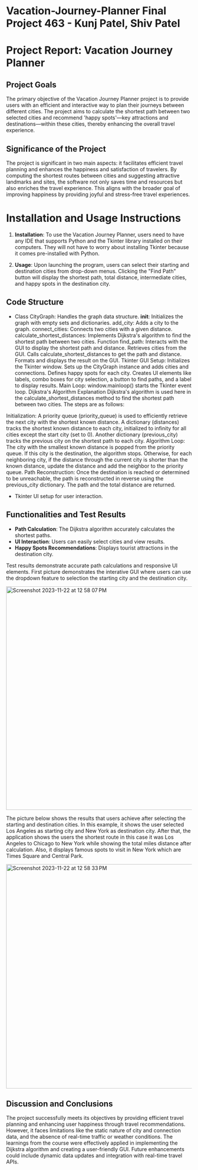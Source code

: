 # Vacation-Journey-Planner       Final Project 463 - Kunj Patel, Shiv Patel

# Project Report: Vacation Journey Planner

## Project Goals

The primary objective of the Vacation Journey Planner project is to provide users with an efficient and interactive way to plan their journeys between different cities. The project aims to calculate the shortest path between two selected cities and recommend 'happy spots'—key attractions and destinations—within these cities, thereby enhancing the overall travel experience.

## Significance of the Project

The project is significant in two main aspects: it facilitates efficient travel planning and enhances the happiness and satisfaction of travelers. By computing the shortest routes between cities and suggesting attractive landmarks and sites, the software not only saves time and resources but also enriches the travel experience. This aligns with the broader goal of improving happiness by providing joyful and stress-free travel experiences.

# Installation and Usage Instructions

1. **Installation**: To use the Vacation Journey Planner, users need to have any IDE that supports Python and the Tkinter library installed on their computers. They will not have to worry about installing Tkinter because it comes pre-installed with Python. 

2. **Usage**: Upon launching the program, users can select their starting and destination cities from drop-down menus. Clicking the "Find Path" button will display the shortest path, total distance, intermediate cities, and happy spots in the destination city.

## Code Structure

- Class CityGraph: Handles the graph data structure.
__init__: Initializes the graph with empty sets and dictionaries.
add_city: Adds a city to the graph.
connect_cities: Connects two cities with a given distance.
calculate_shortest_distances: Implements Dijkstra's algorithm to find the shortest path between two cities.
Function find_path: Interacts with the GUI to display the shortest path and distance.
Retrieves cities from the GUI.
Calls calculate_shortest_distances to get the path and distance.
Formats and displays the result on the GUI.
Tkinter GUI Setup:
Initializes the Tkinter window.
Sets up the CityGraph instance and adds cities and connections.
Defines happy spots for each city.
Creates UI elements like labels, combo boxes for city selection, a button to find paths, and a label to display results.
Main Loop:
window.mainloop() starts the Tkinter event loop.
Dijkstra's Algorithm Explanation
Dijkstra's algorithm is used here in the calculate_shortest_distances method to find the shortest path between two cities. The steps are as follows:

Initialization:
A priority queue (priority_queue) is used to efficiently retrieve the next city with the shortest known distance.
A dictionary (distances) tracks the shortest known distance to each city, initialized to infinity for all cities except the start city (set to 0).
Another dictionary (previous_city) tracks the previous city on the shortest path to each city.
Algorithm Loop:
The city with the smallest known distance is popped from the priority queue.
If this city is the destination, the algorithm stops.
Otherwise, for each neighboring city, if the distance through the current city is shorter than the known distance, update the distance and add the neighbor to the priority queue.
Path Reconstruction:
Once the destination is reached or determined to be unreachable, the path is reconstructed in reverse using the previous_city dictionary.
The path and the total distance are returned.
- Tkinter UI setup for user interaction.

## Functionalities and Test Results

- **Path Calculation**: The Dijkstra algorithm accurately calculates the shortest paths.
- **UI Interaction**: Users can easily select cities and view results.
- **Happy Spots Recommendations**: Displays tourist attractions in the destination city.
  
Test results demonstrate accurate path calculations and responsive UI elements.
First picture demonstrates the interative GUI where users can use the dropdown feature to selection the starting city and the destination city.

<img width="606" alt="Screenshot 2023-11-22 at 12 58 07 PM" src="https://github.com/Kunj-13/Vacation-Journey-Planner/assets/143433713/2d40fefc-aefb-4c96-9005-834a514d57ff">

The picture below shows the results that users achieve after selecting the starting and destination cities. In this example, it shows the user selected Los Angeles as starting city and New York as destination city. After that, the application shows the users the shortest route in this case it was Los Angeles to Chicago to New York while showing the total miles distance after calculation. Also, it displays famous spots to visit in New York which are Times Square and Central Park. 

<img width="608" alt="Screenshot 2023-11-22 at 12 58 33 PM" src="https://github.com/Kunj-13/Vacation-Journey-Planner/assets/143433713/8918dbed-b933-43d0-a755-3a14cae6a3b2">



## Discussion and Conclusions

The project successfully meets its objectives by providing efficient travel planning and enhancing user happiness through travel recommendations. However, it faces limitations like the static nature of city and connection data, and the absence of real-time traffic or weather conditions. The learnings from the course were effectively applied in implementing the Dijkstra algorithm and creating a user-friendly GUI. Future enhancements could include dynamic data updates and integration with real-time travel APIs.
